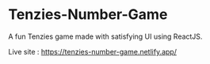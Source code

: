 # Tenzies-Number-Game
A fun Tenzies game made with satisfying UI using ReactJS. 

Live site : https://tenzies-number-game.netlify.app/



